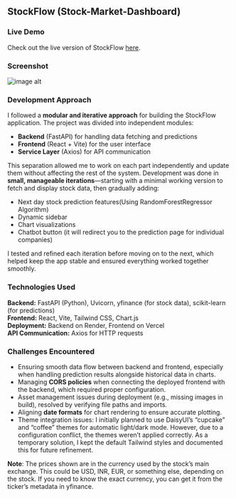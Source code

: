 ﻿## StockFlow (Stock-Market-Dashboard)

### Live Demo
Check out the live version of StockFlow [here](https://stock-flow-final.vercel.app).

### Screenshot
![image alt](https://github.com/anwghub/StockFlow/blob/0434c5511cb2aab1644105ef9c756f581bae0993/screenshots.jpg)

### Development Approach
I followed a **modular and iterative approach** for building the StockFlow application. The project was divided into independent modules:  

- **Backend** (FastAPI) for handling data fetching and predictions  
- **Frontend** (React + Vite) for the user interface  
- **Service Layer** (Axios) for API communication  

This separation allowed me to work on each part independently and update them without affecting the rest of the system. Development was done in **small, manageable iterations**—starting with a minimal working version to fetch and display stock data, then gradually adding:  

- Next day stock prediction features(Using RandomForestRegressor Algorithm) 
- Dynamic sidebar  
- Chart visualizations  
- Chatbot button (it will redirect you to the prediction page for individual companies) 

I tested and refined each iteration before moving on to the next, which helped keep the app stable and ensured everything worked together smoothly.

### Technologies Used

**Backend:** FastAPI (Python), Uvicorn, yfinance (for stock data), scikit-learn (for predictions)  
**Frontend:** React, Vite, Tailwind CSS, Chart.js  
**Deployment:** Backend on Render, Frontend on Vercel  
**API Communication:** Axios for HTTP requests  

### Challenges Encountered
- Ensuring smooth data flow between backend and frontend, especially when handling prediction results alongside historical data in charts.  
- Managing **CORS policies** when connecting the deployed frontend with the backend, which required proper configuration.  
- Asset management issues during deployment (e.g., missing images in build), resolved by verifying file paths and imports.  
- Aligning **date formats** for chart rendering to ensure accurate plotting.
- Theme integration issues: I initially planned to use DaisyUI’s “cupcake” and “coffee” themes for automatic light/dark mode. However, due to a configuration conflict, the themes weren’t applied correctly. As a temporary solution, I kept the default Tailwind styles and documented this for future refinement.


**Note**: The prices shown are in the currency used by the stock’s main exchange. This could be USD, INR, EUR, or something else, depending on the stock. If you need to know the exact currency, you can get it from the ticker’s metadata in yfinance.

